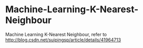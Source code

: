Machine-Learning-K-Nearest-Neighbour
====================================

Machine Learning K-Nearest Neighbour, refer to  http://blog.csdn.net/suipingsp/article/details/41964713
